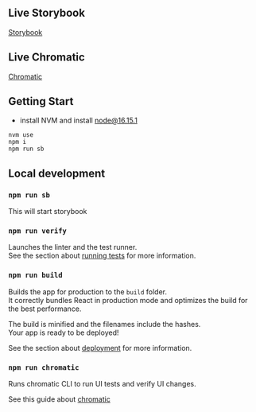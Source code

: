 ## Live Storybook

[Storybook](https://main--62f2ac6440da3214a498dc36.chromatic.com/)

## Live Chromatic

[Chromatic](https://www.chromatic.com/builds?appId=62f2ac6440da3214a498dc36&inviteToken=ec27690871864df3936b71f869e4c9df)

## Getting Start

- install NVM and install node@16.15.1

```
nvm use
npm i
npm run sb
```

## Local development

### `npm run sb`

This will start storybook

### `npm run verify`

Launches the linter and the test runner.\
See the section about [running tests](https://facebook.github.io/create-react-app/docs/running-tests) for more information.

### `npm run build`

Builds the app for production to the `build` folder.\
It correctly bundles React in production mode and optimizes the build for the best performance.

The build is minified and the filenames include the hashes.\
Your app is ready to be deployed!

See the section about [deployment](https://facebook.github.io/create-react-app/docs/deployment) for more information.

### `npm run chromatic`

Runs chromatic CLI to run UI tests and verify UI changes.

See this guide about [chromatic](https://submittable.atlassian.net/wiki/spaces/EN/pages/933134350/Guide+Chromatic+Workflow)
